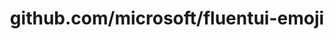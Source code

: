---
layout: post
title: github.com/microsoft/fluentui-emoji
categories: link
tags: [انگلیسی, برنامه‌نویسی]
---